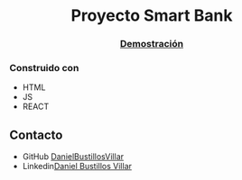 <h1 align="center">Proyecto Smart Bank</h1>


<div align="center">
  <h3>
    <a href="#">
      Demostración
    </a>
  </h3>
</div>

### Construido con

<!-- This section should list any major frameworks that you built your project using. Here are a few examples.-->

- HTML
- JS
- REACT
## Contacto

- GitHub [DanielBustillosVillar](https://github.com/DanielBustillosVillar)
- Linkedin[Daniel Bustillos Villar](https://www.linkedin.com/in/daniel-bustillos-marketingydesarrolloweb/)
